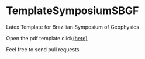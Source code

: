 # TemplateSymposiumSBGF
Latex Template for Brazilian Symposium of Geophysics

Open the pdf template click[(here)](main.pdf)

Feel free to send pull requests
